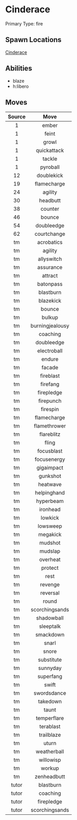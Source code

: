 # Cinderace  
Primary Type: fire  
  
## Spawn Locations  
[Cinderace](/data/spawn_presets/cinderace.md)  
  
## Abilities  
  * blaze
  * h:libero
  
  
## Moves  
  
| Source | Move |  
|:---:|:---:|  
| 1 | ember |  
| 1 | feint |  
| 1 | growl |  
| 1 | quickattack |  
| 1 | tackle |  
| 1 | pyroball |  
| 12 | doublekick |  
| 19 | flamecharge |  
| 24 | agility |  
| 30 | headbutt |  
| 38 | counter |  
| 46 | bounce |  
| 54 | doubleedge |  
| 62 | courtchange |  
| tm | acrobatics |  
| tm | agility |  
| tm | allyswitch |  
| tm | assurance |  
| tm | attract |  
| tm | batonpass |  
| tm | blastburn |  
| tm | blazekick |  
| tm | bounce |  
| tm | bulkup |  
| tm | burningjealousy |  
| tm | coaching |  
| tm | doubleedge |  
| tm | electroball |  
| tm | endure |  
| tm | facade |  
| tm | fireblast |  
| tm | firefang |  
| tm | firepledge |  
| tm | firepunch |  
| tm | firespin |  
| tm | flamecharge |  
| tm | flamethrower |  
| tm | flareblitz |  
| tm | fling |  
| tm | focusblast |  
| tm | focusenergy |  
| tm | gigaimpact |  
| tm | gunkshot |  
| tm | heatwave |  
| tm | helpinghand |  
| tm | hyperbeam |  
| tm | ironhead |  
| tm | lowkick |  
| tm | lowsweep |  
| tm | megakick |  
| tm | mudshot |  
| tm | mudslap |  
| tm | overheat |  
| tm | protect |  
| tm | rest |  
| tm | revenge |  
| tm | reversal |  
| tm | round |  
| tm | scorchingsands |  
| tm | shadowball |  
| tm | sleeptalk |  
| tm | smackdown |  
| tm | snarl |  
| tm | snore |  
| tm | substitute |  
| tm | sunnyday |  
| tm | superfang |  
| tm | swift |  
| tm | swordsdance |  
| tm | takedown |  
| tm | taunt |  
| tm | temperflare |  
| tm | terablast |  
| tm | trailblaze |  
| tm | uturn |  
| tm | weatherball |  
| tm | willowisp |  
| tm | workup |  
| tm | zenheadbutt |  
| tutor | blastburn |  
| tutor | coaching |  
| tutor | firepledge |  
| tutor | scorchingsands |  
  
